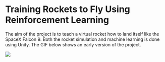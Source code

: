 # Training Rockets to Fly Using Reinforcement Learning
The aim of the project is to teach a virtual rocket how to land itself like the SpaceX Falcon 9. Both the rocket simulation and machine learning is done using Unity. The GIF below shows an early version of the project.

![](rocket_v1.0.gif)
